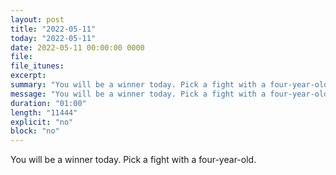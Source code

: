 ```yaml
---
layout: post
title: "2022-05-11"
today: "2022-05-11"
date: 2022-05-11 00:00:00 0000
file:
file_itunes:
excerpt:
summary: "You will be a winner today. Pick a fight with a four-year-old."
message: "You will be a winner today. Pick a fight with a four-year-old."
duration: "01:00"
length: "11444"
explicit: "no"
block: "no"
---
```

You will be a winner today. Pick a fight with a four-year-old.


